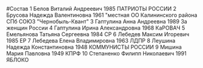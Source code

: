 #Состав
1 Белов Виталий Андреевич 1985 ПАТРИОТЫ РОССИИ
2 Брусова Надежда Валентиновна 1961 \"местная ОО Калининского района СПб СОЮЗ \"Чернобыль-Квант\"
3 Гаптулина Анна Андреевна 1989 За женщин России
4 Гаптулина Ирина Александровна 1968 КаРОВАЧ
5 Емельянова Татьяна Сергеевна 1984 СР
6 Лебедев Максим Игоревич 1985 ЕР
7 Лебедева Елена Владимировна 1963 ЛДПР
8 Леушина Надежда Константиновна 1948 КОММУНИСТЫ РОССИИ
9 Мишина Мария Павловна 1949 КПРФ
10 Степаненко Филипп Николаевич 1991 ЯБЛОКО

